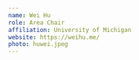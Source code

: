 ```yaml
---
name: Wei Hu
role: Area Chair
affiliation: University of Michigan
website: https://weihu.me/
photo: huwei.jpeg
---
```

